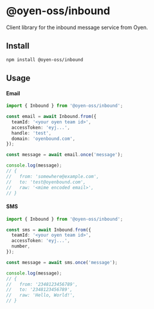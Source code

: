# @oyen-oss/inbound

Client library for the inbound message service from Oyen.

## Install

```bash
npm install @oyen-oss/inbound
```

## Usage

#### Email

```typescript
import { Inbound } from '@oyen-oss/inbound';

const email = await Inbound.from({
  teamId: '<your oyen team id>',
  accessToken: 'eyj...',
  handle: 'test',
  domain: 'oyenbound.com',
});

const message = await email.once('message');

console.log(message);
// {
//   from: 'somewhere@example.com',
//   to: 'test@oyenbound.com',
//   raw: '<mime encoded email>',
// }
```

#### SMS

```typescript
import { Inbound } from '@oyen-oss/inbound';

const sms = await Inbound.from({
  teamId: '<your oyen team id>',
  accessToken: 'eyj...',
  number,
});

const message = await sms.once('message');

console.log(message);
// {
//   from: '2348123456789',
//   to: '2348123456789',
//   raw: 'Hello, World!',
// }
```
